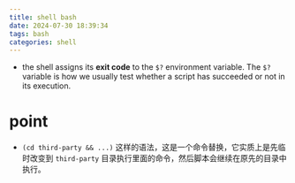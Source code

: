 ```yaml
---
title: shell bash
date: 2024-07-30 18:39:34
tags: bash
categories: shell
---
```


- the shell assigns its **exit code** to the `$?` environment variable. The `$?` variable is how we usually test whether a script has succeeded or not in its execution.

# point

- `(cd third-party && ...)` 这样的语法，这是一个命令替换，它实质上是先临时改变到 `third-party` 目录执行里面的命令，然后脚本会继续在原先的目录中执行。